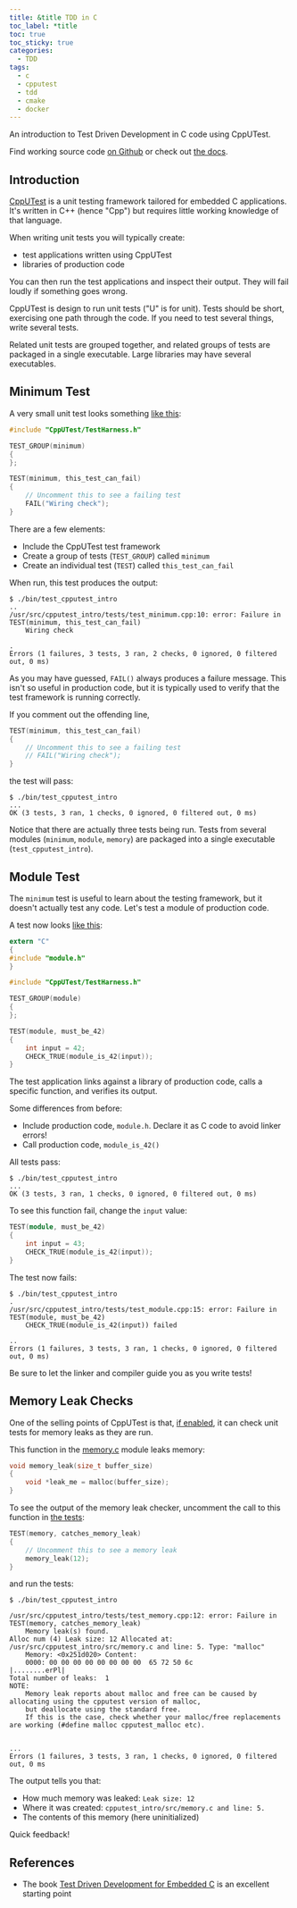 ```yaml
---
title: &title TDD in C
toc_label: *title
toc: true
toc_sticky: true
categories:
  - TDD
tags:
  - c
  - cpputest
  - tdd
  - cmake
  - docker
---
```


An introduction to Test Driven Development in C code using CppUTest.

Find working source code [on Github](https://github.com/KevinWMatthews/c-cpputest_intro)
or check out [the docs](https://kevinwmatthews.github.io/c-cpputest_intro/).


## Introduction

[CppUTest](http://cpputest.github.io/) is a unit testing framework tailored for embedded C applications. It's
written in C++ (hence "Cpp") but requires little working knowledge of that language.

When writing unit tests you will typically create:

  * test applications written using CppUTest
  * libraries of production code

You can then run the test applications and inspect their output. They will fail
loudly if something goes wrong.

CppUTest is design to run unit tests ("U" is for unit). Tests should be short,
exercising one path through the code. If you need to test several things,
write several tests.

Related unit tests are grouped together, and related groups of tests are packaged
in a single executable. Large libraries may have several executables.

## Minimum Test

A very small unit test looks something
[like this](https://github.com/KevinWMatthews/c-cpputest_intro/blob/master/cpputest_intro/tests/test_minimum.cpp):

```cpp
#include "CppUTest/TestHarness.h"

TEST_GROUP(minimum)
{
};

TEST(minimum, this_test_can_fail)
{
    // Uncomment this to see a failing test
    FAIL("Wiring check");
}
```

There are a few elements:

  * Include the CppUTest test framework
  * Create a group of tests (`TEST_GROUP`) called `minimum`
  * Create an individual test (`TEST`) called `this_test_can_fail`

When run, this test produces the output:
```
$ ./bin/test_cpputest_intro
..
/usr/src/cpputest_intro/tests/test_minimum.cpp:10: error: Failure in TEST(minimum, this_test_can_fail)
	Wiring check

.
Errors (1 failures, 3 tests, 3 ran, 2 checks, 0 ignored, 0 filtered out, 0 ms)
```

As you may have guessed, `FAIL()` always produces a failure message. This isn't
so useful in production code, but it is typically used to verify that the test
framework is running correctly.

If you comment out the offending line,
```cpp
TEST(minimum, this_test_can_fail)
{
    // Uncomment this to see a failing test
    // FAIL("Wiring check");
}
```

the test will pass:
```
$ ./bin/test_cpputest_intro
...
OK (3 tests, 3 ran, 1 checks, 0 ignored, 0 filtered out, 0 ms)
```

Notice that there are actually three tests being run. Tests from several modules
(`minimum`, `module`, `memory`) are packaged into a single executable
(`test_cpputest_intro`).


## Module Test

The `minimum` test is useful to learn about the testing framework, but it doesn't
actually test any code. Let's test a module of production code.

A test now looks
[like this](https://github.com/KevinWMatthews/c-cpputest_intro/blob/master/cpputest_intro/tests/test_module.cpp):
```c
extern "C"
{
#include "module.h"
}

#include "CppUTest/TestHarness.h"

TEST_GROUP(module)
{
};

TEST(module, must_be_42)
{
    int input = 42;
    CHECK_TRUE(module_is_42(input));
}
```

The test application links against a library of production code, calls a specific
function, and verifies its output.

Some differences from before:

  * Include production code, `module.h`. Declare it as C code to avoid linker errors!
  * Call production code, `module_is_42()`

All tests pass:
```
$ ./bin/test_cpputest_intro
...
OK (3 tests, 3 ran, 1 checks, 0 ignored, 0 filtered out, 0 ms)
```

To see this function fail, change the `input` value:
```cpp
TEST(module, must_be_42)
{
    int input = 43;
    CHECK_TRUE(module_is_42(input));
}
```

The test now fails:
```
$ ./bin/test_cpputest_intro
.
/usr/src/cpputest_intro/tests/test_module.cpp:15: error: Failure in TEST(module, must_be_42)
	CHECK_TRUE(module_is_42(input)) failed

..
Errors (1 failures, 3 tests, 3 ran, 1 checks, 0 ignored, 0 filtered out, 0 ms)
```

Be sure to let the linker and compiler guide you as you write tests!


## Memory Leak Checks

One of the selling points of CppUTest is that,
[if enabled](https://github.com/KevinWMatthews/c-cpputest_intro/blob/master/cpputest_intro/src/CMakeLists.txt),
it can check unit
tests for memory leaks as they are run.

This function in the
[memory.c](https://github.com/KevinWMatthews/c-cpputest_intro/blob/master/cpputest_intro/src/memory.c)
module leaks memory:
```c
void memory_leak(size_t buffer_size)
{
    void *leak_me = malloc(buffer_size);
}
```

To see the output of the memory leak checker, uncomment the call to this
function in
[the tests](https://github.com/KevinWMatthews/c-cpputest_intro/blob/master/cpputest_intro/tests/test_memory.cpp):
```cpp
TEST(memory, catches_memory_leak)
{
    // Uncomment this to see a memory leak
    memory_leak(12);
}
```
and run the tests:
```
$ ./bin/test_cpputest_intro

/usr/src/cpputest_intro/tests/test_memory.cpp:12: error: Failure in TEST(memory, catches_memory_leak)
	Memory leak(s) found.
Alloc num (4) Leak size: 12 Allocated at: /usr/src/cpputest_intro/src/memory.c and line: 5. Type: "malloc"
	Memory: <0x251d020> Content:
    0000: 00 00 00 00 00 00 00 00  65 72 50 6c             |........erPl|
Total number of leaks:  1
NOTE:
	Memory leak reports about malloc and free can be caused by allocating using the cpputest version of malloc,
	but deallocate using the standard free.
	If this is the case, check whether your malloc/free replacements are working (#define malloc cpputest_malloc etc).


...
Errors (1 failures, 3 tests, 3 ran, 1 checks, 0 ignored, 0 filtered out, 0 ms
```

The output tells you that:

  * How much memory was leaked: `Leak size: 12`
  * Where it was created: `cpputest_intro/src/memory.c and line: 5.`
  * The contents of this memory (here uninitialized)

Quick feedback!


## References

  * The book [Test Driven Development for Embedded C](https://pragprog.com/book/jgade/test-driven-development-for-embedded-c) is
  an excellent starting point
